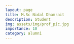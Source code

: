 ```yaml
---
layout: page
title: M.Sc Nidal Dhamrait
description: Student
img: assets/img/prof_pic.jpg
importance: 10
category: alumni
---
```

